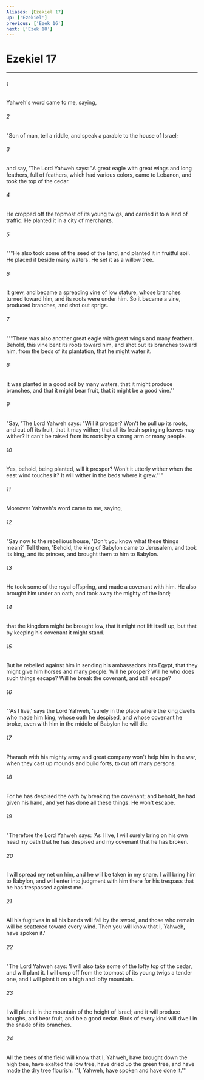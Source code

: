 ```yaml
---
Aliases: [Ezekiel 17]
up: ['Ezekiel']
previous: ['Ezek 16']
next: ['Ezek 18']
---
```

# Ezekiel 17
***





###### 1 

Yahweh's word came to me, saying, 



###### 2 

"Son of man, tell a riddle, and speak a parable to the house of Israel; 



###### 3 

and say, 'The Lord Yahweh says: "A great eagle with great wings and long feathers, full of feathers, which had various colors, came to Lebanon, and took the top of the cedar. 



###### 4 

He cropped off the topmost of its young twigs, and carried it to a land of traffic. He planted it in a city of merchants. 



###### 5 

"'"He also took some of the seed of the land, and planted it in fruitful soil. He placed it beside many waters. He set it as a willow tree. 



###### 6 

It grew, and became a spreading vine of low stature, whose branches turned toward him, and its roots were under him. So it became a vine, produced branches, and shot out sprigs. 



###### 7 

"'"There was also another great eagle with great wings and many feathers. Behold, this vine bent its roots toward him, and shot out its branches toward him, from the beds of its plantation, that he might water it. 



###### 8 

It was planted in a good soil by many waters, that it might produce branches, and that it might bear fruit, that it might be a good vine."' 



###### 9 

"Say, 'The Lord Yahweh says: "Will it prosper? Won't he pull up its roots, and cut off its fruit, that it may wither; that all its fresh springing leaves may wither? It can't be raised from its roots by a strong arm or many people. 



###### 10 

Yes, behold, being planted, will it prosper? Won't it utterly wither when the east wind touches it? It will wither in the beds where it grew."'" 



###### 11 

Moreover Yahweh's word came to me, saying, 



###### 12 

"Say now to the rebellious house, 'Don't you know what these things mean?' Tell them, 'Behold, the king of Babylon came to Jerusalem, and took its king, and its princes, and brought them to him to Babylon. 



###### 13 

He took some of the royal offspring, and made a covenant with him. He also brought him under an oath, and took away the mighty of the land; 



###### 14 

that the kingdom might be brought low, that it might not lift itself up, but that by keeping his covenant it might stand. 



###### 15 

But he rebelled against him in sending his ambassadors into Egypt, that they might give him horses and many people. Will he prosper? Will he who does such things escape? Will he break the covenant, and still escape? 



###### 16 

"'As I live,' says the Lord Yahweh, 'surely in the place where the king dwells who made him king, whose oath he despised, and whose covenant he broke, even with him in the middle of Babylon he will die. 



###### 17 

Pharaoh with his mighty army and great company won't help him in the war, when they cast up mounds and build forts, to cut off many persons. 



###### 18 

For he has despised the oath by breaking the covenant; and behold, he had given his hand, and yet has done all these things. He won't escape. 



###### 19 

"Therefore the Lord Yahweh says: 'As I live, I will surely bring on his own head my oath that he has despised and my covenant that he has broken. 



###### 20 

I will spread my net on him, and he will be taken in my snare. I will bring him to Babylon, and will enter into judgment with him there for his trespass that he has trespassed against me. 



###### 21 

All his fugitives in all his bands will fall by the sword, and those who remain will be scattered toward every wind. Then you will know that I, Yahweh, have spoken it.' 



###### 22 

"The Lord Yahweh says: 'I will also take some of the lofty top of the cedar, and will plant it. I will crop off from the topmost of its young twigs a tender one, and I will plant it on a high and lofty mountain. 



###### 23 

I will plant it in the mountain of the height of Israel; and it will produce boughs, and bear fruit, and be a good cedar. Birds of every kind will dwell in the shade of its branches. 



###### 24 

All the trees of the field will know that I, Yahweh, have brought down the high tree, have exalted the low tree, have dried up the green tree, and have made the dry tree flourish. "'I, Yahweh, have spoken and have done it.'"
